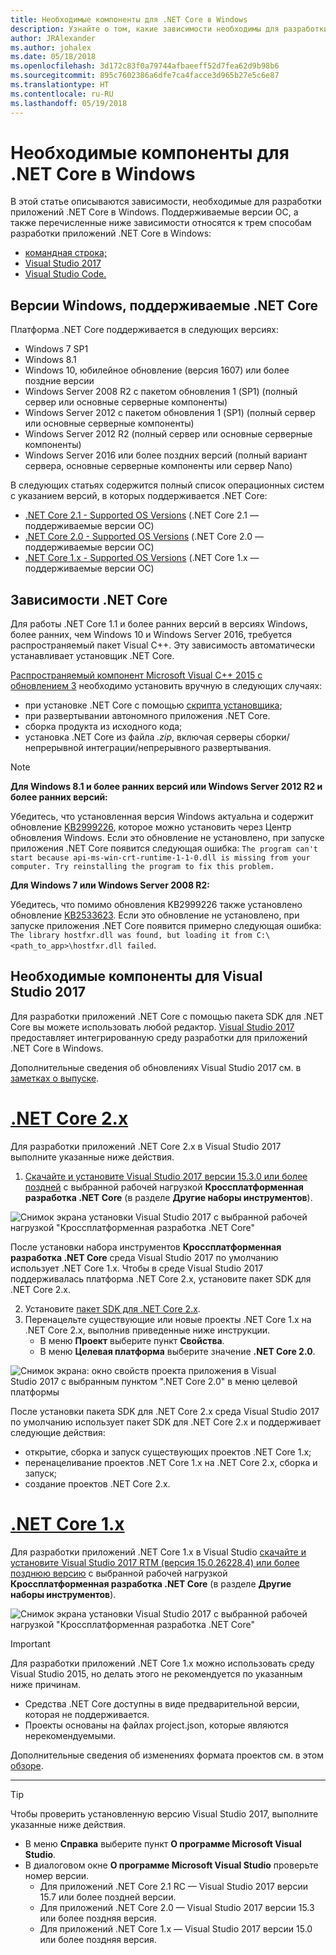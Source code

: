 ```yaml
---
title: Необходимые компоненты для .NET Core в Windows
description: Узнайте о том, какие зависимости необходимы для разработки и запуска приложений .NET Core на компьютере Windows.
author: JRAlexander
ms.author: johalex
ms.date: 05/18/2018
ms.openlocfilehash: 3d172c83f0a79744afbaeeff52d7fea62d9b98b6
ms.sourcegitcommit: 895c7602386a6dfe7ca4facce3d965b27e5c6e87
ms.translationtype: HT
ms.contentlocale: ru-RU
ms.lasthandoff: 05/19/2018
---
```

# <a name="prerequisites-for-net-core-on-windows"></a>Необходимые компоненты для .NET Core в Windows

В этой статье описываются зависимости, необходимые для разработки приложений .NET Core в Windows. Поддерживаемые версии ОС, а также перечисленные ниже зависимости относятся к трем способам разработки приложений .NET Core в Windows:

* [командная строка;](tutorials/using-with-xplat-cli.md)
* [Visual Studio 2017](https://aka.ms/vsdownload?utm_source=mscom&utm_campaign=msdocs)
* [Visual Studio Code.](https://code.visualstudio.com/)

## <a name="net-core-supported-windows-versions"></a>Версии Windows, поддерживаемые .NET Core

Платформа .NET Core поддерживается в следующих версиях:

* Windows 7 SP1
* Windows 8.1
* Windows 10, юбилейное обновление (версия 1607) или более поздние версии
* Windows Server 2008 R2 с пакетом обновления 1 (SP1) (полный сервер или основные серверные компоненты)
* Windows Server 2012 с пакетом обновления 1 (SP1) (полный сервер или основные серверные компоненты)
* Windows Server 2012 R2 (полный сервер или основные серверные компоненты)
* Windows Server 2016 или более поздних версий (полный вариант сервера, основные серверные компоненты или сервер Nano)

В следующих статьях содержится полный список операционных систем с указанием версий, в которых поддерживается .NET Core:

* [.NET Core 2.1 - Supported OS Versions](https://github.com/dotnet/core/blob/master/release-notes/2.1/2.1-supported-os.md) (.NET Core 2.1 — поддерживаемые версии ОС)
* [.NET Core 2.0 - Supported OS Versions](https://github.com/dotnet/core/blob/master/release-notes/2.0/2.0-supported-os.md) (.NET Core 2.0 — поддерживаемые версии ОС)
* [.NET Core 1.x - Supported OS Versions](https://github.com/dotnet/core/blob/master/release-notes/1.0/1.0-supported-os.md) (.NET Core 1.x — поддерживаемые версии ОС)

## <a name="net-core-dependencies"></a>Зависимости .NET Core

Для работы .NET Core 1.1 и более ранних версий в версиях Windows, более ранних, чем Windows 10 и Windows Server 2016, требуется распространяемый пакет Visual C++. Эту зависимость автоматически устанавливает установщик .NET Core.

[Распространяемый компонент Microsoft Visual C++ 2015 с обновлением 3](https://www.microsoft.com/download/details.aspx?id=52685) необходимо установить вручную в следующих случаях:

* при установке .NET Core с помощью [скрипта установщика](./tools/dotnet-install-script.md);
* при развертывании автономного приложения .NET Core.
* сборка продукта из исходного кода;
* установка .NET Core из файла *.zip*, включая серверы сборки/непрерывной интеграции/непрерывного развертывания.

> [!NOTE]
> **Для Windows 8.1 и более ранних версий или Windows Server 2012 R2 и более ранних версий:**
>
> Убедитесь, что установленная версия Windows актуальна и содержит обновление [KB2999226](https://support.microsoft.com/en-us/help/2999226/update-for-universal-c-runtime-in-windows), которое можно установить через Центр обновления Windows. Если это обновление не установлено, при запуске приложения .NET Core появится следующая ошибка: `The program can't start because api-ms-win-crt-runtime-1-1-0.dll is missing from your computer. Try reinstalling the program to fix this problem.`
>
> **Для Windows 7 или Windows Server 2008 R2:**
>
> Убедитесь, что помимо обновления KB2999226 также установлено обновление [KB2533623](https://support.microsoft.com/en-us/help/2533623/microsoft-security-advisory-insecure-library-loading-could-allow-remot). Если это обновление не установлено, при запуске приложения .NET Core появится примерно следующая ошибка: `The library hostfxr.dll was found, but loading it from C:\<path_to_app>\hostfxr.dll failed`.

## <a name="prerequisites-with-visual-studio-2017"></a>Необходимые компоненты для Visual Studio 2017

Для разработки приложений .NET Core с помощью пакета SDK для .NET Core вы можете использовать любой редактор. [Visual Studio 2017](#visual-studio-2017) предоставляет интегрированную среду разработки для приложений .NET Core в Windows.

Дополнительные сведения об обновлениях Visual Studio 2017 см. в [заметках о выпуске](/visualstudio/releasenotes/vs2017-relnotes).

# <a name="net-core-2xtabnetcore2x"></a>[.NET Core 2.x](#tab/netcore2x)

Для разработки приложений .NET Core 2.x в Visual Studio 2017 выполните указанные ниже действия.

 1. [Скачайте и установите Visual Studio 2017 версии 15.3.0 или более поздней](/visualstudio/install/install-visual-studio) с выбранной рабочей нагрузкой **Кроссплатформенная разработка .NET Core** (в разделе **Другие наборы инструментов**).

![Снимок экрана установки Visual Studio 2017 с выбранной рабочей нагрузкой "Кроссплатформенная разработка .NET Core"](./media/windows-prerequisites/vs-15-3-workloads.jpg)

После установки набора инструментов **Кроссплатформенная разработка .NET Core** среда Visual Studio 2017 по умолчанию использует .NET Core 1.x. Чтобы в среде Visual Studio 2017 поддерживалась платформа .NET Core 2.x, установите пакет SDK для .NET Core 2.x.

 2. Установите [пакет SDK для .NET Core 2.x](https://www.microsoft.com/net/download/core).
 3. Перенацельте существующие или новые проекты .NET Core 1.x на .NET Core 2.x, выполнив приведенные ниже инструкции.
    * В меню **Проект** выберите пункт **Свойства**.
    * В меню **Целевая платформа** выберите значение **.NET Core 2.0**.

![Снимок экрана: окно свойств проекта приложения в Visual Studio 2017 с выбранным пунктом ".NET Core 2.0" в меню целевой платформы](./media/windows-prerequisites/Targeting-dotnetCore2.png)

После установки пакета SDK для .NET Core 2.x среда Visual Studio 2017 по умолчанию использует пакет SDK для .NET Core 2.x и поддерживает следующие действия:

* открытие, сборка и запуск существующих проектов .NET Core 1.x;
* перенацеливание проектов .NET Core 1.x на .NET Core 2.x, сборка и запуск;
* создание проектов .NET Core 2.x.

# <a name="net-core-1xtabnetcore1x"></a>[.NET Core 1.x](#tab/netcore1x)

Для разработки приложений .NET Core 1.x в Visual Studio [скачайте и установите Visual Studio 2017 RTM (версия 15.0.26228.4) или более позднюю версию](/visualstudio/install/install-visual-studio) с выбранной рабочей нагрузкой **Кроссплатформенная разработка .NET Core** (в разделе **Другие наборы инструментов**).

![Снимок экрана установки Visual Studio 2017 с выбранной рабочей нагрузкой "Кроссплатформенная разработка .NET Core"](./media/windows-prerequisites/vs_workloads.jpg)

> [!IMPORTANT]
> Для разработки приложений .NET Core 1.x можно использовать среду Visual Studio 2015, но делать этого не рекомендуется по указанным ниже причинам.
  > * Средства .NET Core доступны в виде предварительной версии, которая не поддерживается.
  > * Проекты основаны на файлах project.json, которые являются нерекомендуемыми.
>
> Дополнительные сведения об изменениях формата проектов см. в этом [обзоре](./tools/cli-msbuild-architecture.md).
---

> [!TIP]
> Чтобы проверить установленную версию Visual Studio 2017, выполните указанные ниже действия.
>
> * В меню **Справка** выберите пункт **О программе Microsoft Visual Studio**.
> * В диалоговом окне **О программе Microsoft Visual Studio** проверьте номер версии.
>   * Для приложений .NET Core 2.1 RC — Visual Studio 2017 версии 15.7 или более поздней версии.
>   * Для приложений .NET Core 2.0 — Visual Studio 2017 версии 15.3 или более поздняя версия.
>   * Для приложений .NET Core 1.x — Visual Studio 2017 версии 15.0 или более поздняя версия.
